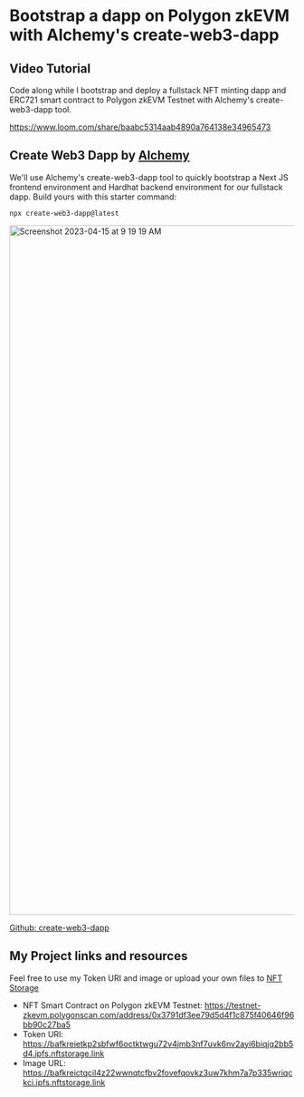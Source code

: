 # Bootstrap a dapp on Polygon zkEVM with Alchemy's create-web3-dapp

## Video Tutorial

Code along while I bootstrap and deploy a fullstack NFT minting dapp and ERC721 smart contract to Polygon zkEVM Testnet with Alchemy's create-web3-dapp tool.

https://www.loom.com/share/baabc5314aab4890a764138e34965473

## Create Web3 Dapp by [Alchemy](https://www.alchemy.com/)

We'll use Alchemy's create-web3-dapp tool to quickly bootstrap a Next JS frontend environment and Hardhat backend environment for our fullstack dapp. Build yours with this starter command:

```
npx create-web3-dapp@latest
```

<img width="1217" alt="Screenshot 2023-04-15 at 9 19 19 AM" src="https://user-images.githubusercontent.com/91382964/232173552-42e6e475-4ab0-4db2-b5c9-fd4bb8cb03c0.png">

[Github: create-web3-dapp](https://github.com/alchemyplatform/create-web3-dapp)

## My Project links and resources

Feel free to use my Token URI and image or upload your own files to [NFT Storage](https://nft.storage/files/)

- NFT Smart Contract on Polygon zkEVM Testnet: https://testnet-zkevm.polygonscan.com/address/0x3791df3ee79d5d4f1c875f40646f96bb90c27ba5
- Token URI: https://bafkreietkp2sbfwf6octktwgu72v4jmb3nf7uvk6nv2ayi6biqjq2bb5d4.ipfs.nftstorage.link
- Image URL: https://bafkreictqcil4z22wwnqtcfbv2fovefqovkz3uw7khm7a7p335wriqckci.ipfs.nftstorage.link

